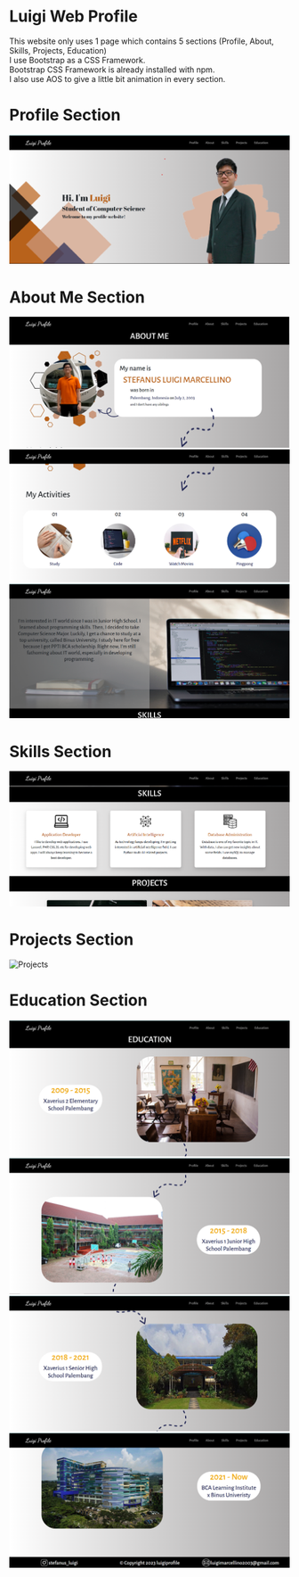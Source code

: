 # Luigi Web Profile
This website only uses 1 page which contains 5 sections (Profile, About, Skills, Projects, Education)\
I use Bootstrap as a CSS Framework.\
Bootstrap CSS Framework is already installed with npm.\
I also use AOS to give a little bit animation in every section.

# Profile Section
![Profile](https://github.com/StefanusLuigiMarcellino/myprofile/blob/main/public/img/profilesection.png?raw=true)

# About Me Section
![About 1](https://github.com/StefanusLuigiMarcellino/myprofile/blob/main/public/img/aboutsection1.png?raw=true)\
![About 2](https://github.com/StefanusLuigiMarcellino/myprofile/blob/main/public/img/aboutsection2.png?raw=true)\
![About 3](https://github.com/StefanusLuigiMarcellino/myprofile/blob/main/public/img/aboutsection3.png?raw=true)

# Skills Section
![Skills](https://github.com/StefanusLuigiMarcellino/myprofile/blob/main/public/img/skillssection.png?raw=true)

# Projects Section
![Projects](https://github.com/StefanusLuigiMarcellino/myprofile/blob/main/public/img/projectsssection.png?raw=true)

# Education Section
![Edu 1](https://github.com/StefanusLuigiMarcellino/myprofile/blob/main/public/img/edusection1.png?raw=true)\
![Edu 2](https://github.com/StefanusLuigiMarcellino/myprofile/blob/main/public/img/edusection2.png?raw=true)\
![Edu 3](https://github.com/StefanusLuigiMarcellino/myprofile/blob/main/public/img/edusection3.png?raw=true)\
![Edu 3](https://github.com/StefanusLuigiMarcellino/myprofile/blob/main/public/img/edusection4.png?raw=true)